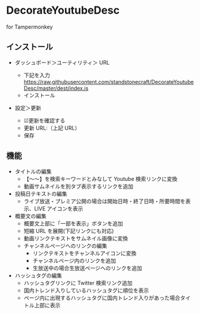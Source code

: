 # DecorateYoutubeDesc

for Tampermonkey

## インストール

- ダッシュボード＞ユーティリティ＞ URL

  - 下記を入力
    https://raw.githubusercontent.com/standstonecraft/DecorateYoutubeDesc/master/dest/index.js
  - <kbd>インストール</kbd>

- 設定＞更新
  - ☑更新を確認する
  - 更新 URL:（上記 URL）
  - <kbd>保存</kbd>

## 機能

- タイトルの編集
  - 【～～】を検索キーワードとみなして Youtube 検索リンクに変換
  - 動画サムネイルを別タブ表示するリンクを追加
- 投稿日テキストの編集
  - ライブ放送・プレミア公開の場合は開始日時・終了日時・所要時間を表示、LIVE アイコンを表示
- 概要文の編集
  - 概要文上部に「一部を表示」ボタンを追加
  - 短縮 URL を展開(下記リンクにも対応)
  - 動画リンクテキストをサムネイル画像に変換
  - チャンネルページへのリンクの編集
    - リンクテキストをチャンネルアイコンに変換
    - チャンネルページ内のリンクを追加
    - 生放送中の場合生放送ページへのリンクを追加
- ハッシュタグの編集
  - ハッシュタグリンクに Twitter 検索リンク追加
  - 国内トレンド入りしているハッシュタグに順位を表示
  - ページ内に出現するハッシュタグに国内トレンド入りがあった場合タイトル上部に表示
